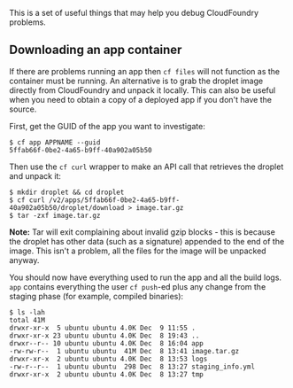 This is a set of useful things that may help you debug CloudFoundry problems.

## Downloading an app container
If there are problems running an app then ````cf files```` will not function as the container must be running. An alternative is to grab the droplet image directly from CloudFoundry and unpack it locally. This can also be useful when you need to obtain a copy of a deployed app if you don't have the source.

First, get the GUID of the app you want to investigate:
````
$ cf app APPNAME --guid
5ffab66f-0be2-4a65-b9ff-40a902a05b50
````

Then use the ````cf curl```` wrapper to make an API call that retrieves the droplet and unpack it:
````
$ mkdir droplet && cd droplet
$ cf curl /v2/apps/5ffab66f-0be2-4a65-b9ff-40a902a05b50/droplet/download > image.tar.gz
$ tar -zxf image.tar.gz
````

**Note:** Tar will exit complaining about invalid gzip blocks - this is because the droplet has other data (such as a signature) appended to the end of the image. This isn't a problem, all the files for the image will be unpacked anyway.

You should now have everything used to run the app and all the build logs. ````app```` contains everything the user ````cf push````-ed plus any change from the staging phase (for example, compiled binaries):
````
$ ls -lah
total 41M
drwxr-xr-x  5 ubuntu ubuntu 4.0K Dec  9 11:55 .
drwxr-xr-x 23 ubuntu ubuntu 4.0K Dec  8 19:43 ..
drwxr--r-- 10 ubuntu ubuntu 4.0K Dec  8 16:04 app
-rw-rw-r--  1 ubuntu ubuntu  41M Dec  8 13:41 image.tar.gz
drwxr-xr-x  2 ubuntu ubuntu 4.0K Dec  8 13:53 logs
-rw-r--r--  1 ubuntu ubuntu  298 Dec  8 13:27 staging_info.yml
drwxr-xr-x  2 ubuntu ubuntu 4.0K Dec  8 13:27 tmp
````

